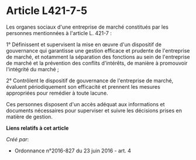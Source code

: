 # Article L421-7-5

Les organes sociaux d'une entreprise de marché constitués par les personnes mentionnées à l'article L. 421-7 : 

1° Définissent et supervisent la mise en œuvre d'un dispositif de gouvernance qui garantisse une gestion efficace et prudente
de l'entreprise de marché, et notamment la séparation des fonctions au sein de l'entreprise de marché et la prévention des
conflits d'intérêts, de manière à promouvoir l'intégrité du marché ; 

2° Contrôlent le dispositif de gouvernance de l'entreprise de marché, évaluent périodiquement son efficacité et prennent les
mesures appropriées pour remédier à toute lacune. 

Ces personnes disposent d'un accès adéquat aux informations et documents nécessaires pour superviser et suivre les décisions
prises en matière de gestion.

**Liens relatifs à cet article**

_Créé par_:

  - Ordonnance n°2016-827 du 23 juin 2016 - art. 4
